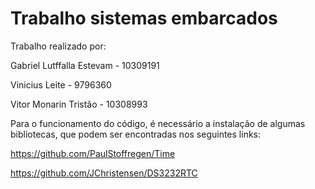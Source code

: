 # Trabalho sistemas embarcados

Trabalho realizado por:

Gabriel Lutffalla Estevam - 10309191

Vinicius Leite - 9796360

Vitor Monarin Tristão - 10308993

Para o funcionamento do código, é necessário a instalação de algumas bibliotecas, que podem ser encontradas nos seguintes links:

https://github.com/PaulStoffregen/Time

https://github.com/JChristensen/DS3232RTC

